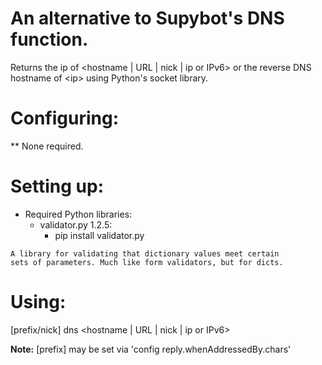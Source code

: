 # An alternative to Supybot's DNS function.
Returns the ip of <hostname | URL | nick | ip or IPv6> or the reverse DNS hostname of \<ip\> using Python's socket library.

Configuring:
===========

** None required.

Setting up:
==========

* Required Python libraries:
    - validator.py 1.2.5:
      - pip install validator.py<br>
      
<code>A library for validating that dictionary values meet certain sets of parameters. Much like form validators, but for dicts.</code>

Using:
=====

[prefix/nick] dns <hostname | URL | nick | ip or IPv6>

**Note:** [prefix] may be set via 'config reply.whenAddressedBy.chars'
